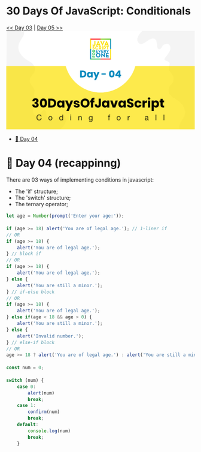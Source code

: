 # 30 Days Of JavaScript: Conditionals
[<< Day 03](../Day%2003/readme.md) | [Day 05 >>]()
![Thirty Days Of Javascript](../images//day_04.png)

- [📔 Day 04](#📔-day-04-recappinng)
   

# 📔 Day 04 (recappinng)
There are 03 ways of implementing conditions in javascript:
- The 'if' structure;
- The 'switch' structure;
- The ternary operator;

```js
let age = Number(prompt('Enter your age:'));

if (age >= 18) alert('You are of legal age.'); // 1-liner if
// OR
if (age >= 18) {
    alert('You are of legal age.');
} // block if
// OR
if (age >= 18) {
    alert('You are of legal age.');
} else {
    alert('You are still a minor.');
} // if-else block
// OR
if (age >= 18) {
    alert('You are of legal age.');
} else if(age < 18 && age > 0) {
    alert('You are still a minor.');
} else {
    alert('Invalid number.');
} // else-if block
// OR
age >= 18 ? alert('You are of legal age.') : alert('You are still a minor.'); // ternary operator

const num = 0;

switch (num) {
    case 0:
        alert(num)
        break;
    case 1:
        confirm(num)
        break;
    default:
        console.log(num)
        break;
    }
```